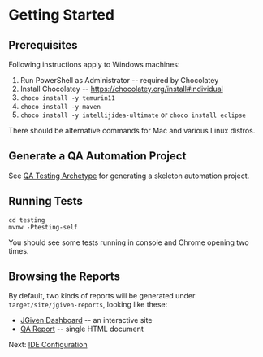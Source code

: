 # Getting Started

## Prerequisites

Following instructions apply to Windows machines:

1. Run PowerShell as Administrator -- required by Chocolatey
2. Install Chocolatey -- <https://chocolatey.org/install#individual>
3. `choco install -y temurin11`
4. `choco install -y maven`
5. `choco install -y intellijidea-ultimate` or `choco install eclipse`

There should be alternative commands for Mac and various Linux distros.

## Generate a QA Automation Project

See [QA Testing Archetype](qa-testing-parent/qa-testing-archetype/index.html)
for generating a skeleton automation project.

## Running Tests

```shell
cd testing
mvnw -Ptesting-self
```

You should see some tests running in console and Chrome opening two times.

## Browsing the Reports

By default, two kinds of reports will be generated
under `target/site/jgiven-reports`, looking like these:

* [JGiven Dashboard](qa-testing-parent/qa-testing-example/jgiven-reports/functional-dev/local/html/index.html) --
  an interactive site
* [QA Report](qa-testing-parent/qa-testing-example/jgiven-reports/functional-dev/local/qa-html/qa-jgiven-reporter.html) --
  single HTML document

Next: [IDE Configuration](ide-configuration.html)

